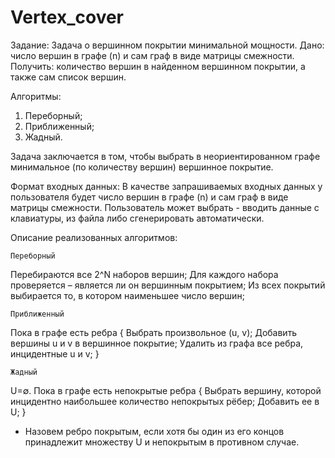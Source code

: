 # Vertex_cover
Задание: 
Задача о вершинном покрытии минимальной мощности.
Дано: число вершин в графе (n) и сам граф в виде матрицы смежности.
Получить: количество вершин в найденном вершинном покрытии, а также сам список вершин.

Алгоритмы:
1. Переборный;
2. Приближенный;
3. Жадный.

Задача заключается в том, чтобы выбрать в неориентированном графе минимальное (по количеству вершин) вершинное покрытие.

Формат входных данных: 
В качестве запрашиваемых входных данных у пользователя будет число вершин в графе (n) и сам граф в виде матрицы смежности. Пользователь может выбрать - вводить данные с клавиатуры, из файла либо сгенерировать автоматически. 

Описание реализованных алгоритмов:


	Переборный
Перебираются все 2^N наборов вершин; 
Для каждого набора проверяется – является ли он вершинным покрытием;
Из всех покрытий выбирается то, в котором наименьшее число вершин;

	Приближенный
Пока в графе есть ребра {
Выбрать произвольное (u, v);
Добавить вершины u и v в вершинное покрытие;
Удалить из графа все ребра, инцидентные u и v;
}

	Жадный
U=∅.
Пока в графе есть непокрытые ребра {
Выбрать вершину, которой инцидентно наибольшее количество непокрытых рёбер;
Добавить ее в U;
}
* Назовем ребро покрытым, если хотя бы один из его концов принадлежит множеству U и непокрытым в противном случае.


